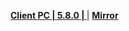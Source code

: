 **[Client PC | 5.8.0 |  ](https://d2wztyirwsuyyo.cloudfront.net/ptpublic/bh3_global/20220627152836_ZkkbE9mzDSszbFJz/BH3_v5.8.0_3746462df53b.7z)** | **[Mirror](https://hk-bigfile-os-mihayo.akamaized.net/ptpublic/bh3_overseas/20220627152244_RorpCTd2qryyBOri/BH3_v5.8.0_01a63f16c96d.7z)**
